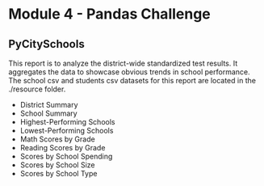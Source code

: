 # Module 4 - Pandas Challenge
## PyCitySchools
This report is to analyze the district-wide standardized test results. It aggregates the data to showcase obvious trends in school performance. The school csv and students csv datasets  for this report are located in the ./resource  folder.
- District Summary
- School Summary
- Highest-Performing Schools
- Lowest-Performing Schools
- Math Scores by Grade
- Reading Scores by Grade
- Scores by School Spending
- Scores by School Size
- Scores by School Type

